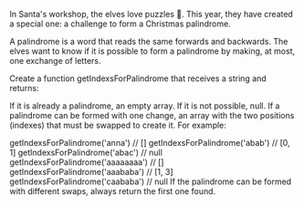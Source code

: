 In Santa's workshop, the elves love puzzles 🧠. This year, they have created a special one: a challenge to form a Christmas palindrome.

A palindrome is a word that reads the same forwards and backwards. The elves want to know if it is possible to form a palindrome by making, at most, one exchange of letters.

Create a function getIndexsForPalindrome that receives a string and returns:

If it is already a palindrome, an empty array.
If it is not possible, null.
If a palindrome can be formed with one change, an array with the two positions (indexes) that must be swapped to create it.
For example:

getIndexsForPalindrome('anna') // []
getIndexsForPalindrome('abab') // [0, 1]
getIndexsForPalindrome('abac') // null
getIndexsForPalindrome('aaaaaaaa') // []
getIndexsForPalindrome('aaababa') // [1, 3]
getIndexsForPalindrome('caababa') // null
If the palindrome can be formed with different swaps, always return the first one found.